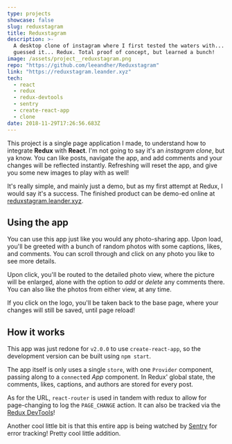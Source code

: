 ```yaml
---
type: projects
showcase: false
slug: reduxstagram
title: Reduxstagram
description: >-
  A desktop clone of instagram where I first tested the waters with... you
  guessed it... Redux. Total proof of concept, but learned a bunch!
image: /assets/project__reduxstagram.png
repo: "https://github.com/leeandher/Reduxstagram"
link: "https://reduxstagram.leander.xyz"
tech:
  - react
  - redux
  - redux-devtools
  - sentry
  - create-react-app
  - clone
date: 2018-11-29T17:26:56.683Z
---
```


This project is a single page application I made, to understand how to integrate **Redux** with **React**. I'm not going to say it's an _instagram clone_, but ya know. You can like posts, navigate the app, and add comments and your changes will be reflected instantly. Refreshing will reset the app, and give you some new images to play with as well!

It's really simple, and mainly just a demo, but as my first attempt at Redux, I would say it's a success. The finished product can be demo-ed online at [reduxstagram.leander.xyz](https://reduxstagram.leander.xyz).

## Using the app

You can use this app just like you would any photo-sharing app. Upon load, you'll be greeted with a bunch of random photos with some captions, likes, and comments. You can scroll through and click on any photo you like to see more details.

Upon click, you'll be routed to the detailed photo view, where the picture will be enlarged, alone with the option to _add_ or _delete_ any comments there. You can also like the photos from either view, at any time.

If you click on the logo, you'll be taken back to the base page, where your changes will still be saved, until page reload!

## How it works

This app was just redone for `v2.0.0` to use `create-react-app`, so the development version can be built using `npm start`.

The app itself is only uses a single `store`, with one `Provider` component, passing along to a `connect`ed _App_ component. In Redux' global state, the comments, likes, captions, and authors are stored for every post.

As for the URL, `react-router` is used in tandem with redux to allow for page-changing to log the `PAGE_CHANGE` action. It can also be tracked via the [Redux DevTools](https://chrome.google.com/webstore/detail/redux-devtools/lmhkpmbekcpmknklioeibfkpmmfibljd?hl=en)!

Another cool little bit is that this entire app is being watched by [Sentry](https://sentry.io) for error tracking! Pretty cool little addition.
